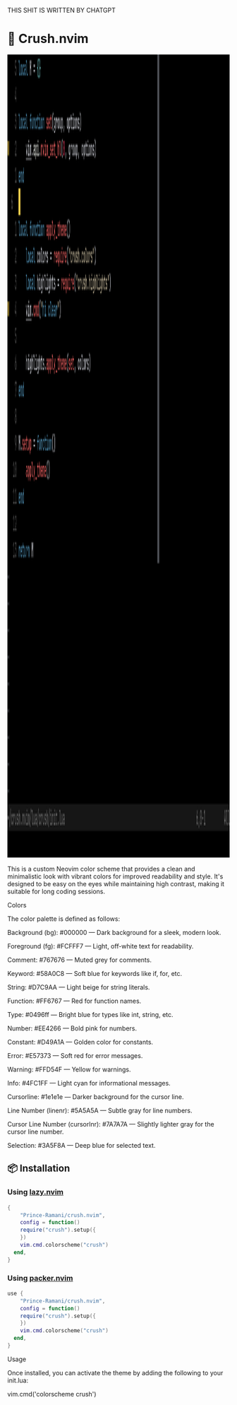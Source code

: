 THIS SHIT IS WRITTEN BY CHATGPT

# 🌸 Crush.nvim

<img width="2586" height="1818" alt="Crush" src="./preview/image1.png" />

This is a custom Neovim color scheme that provides a clean and minimalistic look with vibrant colors for improved readability and style. It's designed to be easy on the eyes while maintaining high contrast, making it suitable for long coding sessions.

Colors

The color palette is defined as follows:

Background (bg): #000000 — Dark background for a sleek, modern look.

Foreground (fg): #FCFFF7 — Light, off-white text for readability.

Comment: #767676 — Muted grey for comments.

Keyword: #58A0C8 — Soft blue for keywords like if, for, etc.

String: #D7C9AA — Light beige for string literals.

Function: #FF6767 — Red for function names.

Type: #0496ff — Bright blue for types like int, string, etc.

Number: #EE4266 — Bold pink for numbers.

Constant: #D49A1A — Golden color for constants.

Error: #E57373 — Soft red for error messages.

Warning: #FFD54F — Yellow for warnings.

Info: #4FC1FF — Light cyan for informational messages.

Cursorline: #1e1e1e — Darker background for the cursor line.

Line Number (linenr): #5A5A5A — Subtle gray for line numbers.

Cursor Line Number (cursorlnr): #7A7A7A — Slightly lighter gray for the cursor line number.

Selection: #3A5F8A — Deep blue for selected text.

## 📦 Installation

### Using [lazy.nvim](https://github.com/folke/lazy.nvim)

```lua
{
    "Prince-Ramani/crush.nvim",
    config = function()
    require("crush").setup({
    })
    vim.cmd.colorscheme("crush")
  end,
}
```

### Using [packer.nvim](https://github.com/wbthomason/packer.nvim)

```lua
use {
    "Prince-Ramani/crush.nvim",
    config = function()
    require("crush").setup({
    })
    vim.cmd.colorscheme("crush")
  end,
}
```

Usage

Once installed, you can activate the theme by adding the following to your init.lua:

vim.cmd('colorscheme crush')

